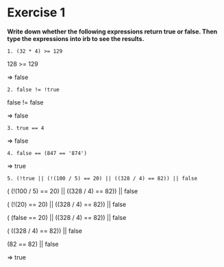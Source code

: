 # Exercise 1
**Write down whether the following expressions return true or false. Then type the expressions into irb to see the results.**

```
1. (32 * 4) >= 129
```
128 >= 129

=> false

```
2. false != !true
```
false != false

=> false

```
3. true == 4
```
=> false

```
4. false == (847 == '874')
```
=> true

```
5. (!true || (!(100 / 5) == 20) || ((328 / 4) == 82)) || false
```
( (!(100 / 5) == 20) || ((328 / 4) == 82)) || false

( (!(20) == 20) || ((328 / 4) == 82)) || false

( (false == 20) || ((328 / 4) == 82)) || false

( ((328 / 4) == 82)) || false

(82 == 82) || false

=> true

